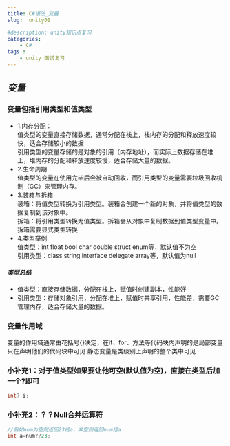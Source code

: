 ```yaml
---
title: C#语法_变量
slug:  unity01

#description: unity知识点复习
categories:
    - C#
tags : 
    - unity 面试复习
---
```


## ***变量***
### 变量包括引用类型和值类型 
* 1.内存分配：  
值类型的变量直接存储数据，通常分配在栈上，栈内存的分配和释放速度较快，适合存储较小的数据  
引用类型的变量存储的是对象的引用（内存地址），而实际上数据存储在堆上，堆内存的分配和释放速度较慢，适合存储大量的数据。  
* 2.生命周期  
值类型的变量在使用完毕后会被自动回收，而引用类型的变量需要垃圾回收机制（GC）来管理内存。    
* 3.装箱与拆箱  
装箱：将值类型转换为引用类型。装箱会创建一个新的对象，并将值类型的数据复制到该对象中。  
拆箱：将引用类型转换为值类型。拆箱会从对象中复制数据到值类型变量中。拆箱需要显式类型转换   
* 4.类型举例  
值类型：int float bool char double struct enum等，默认值不为空  
引用类型：class string interface delegate array等，默认值为null
#### ***类型总结***
* 值类型：直接存储数据，分配在栈上，赋值时创建副本，性能好  
* 引用类型：存储对象引用，分配在堆上，赋值时共享引用，性能差，需要GC管理内存，适合存储大量的数据。 
### 变量作用域
变量的作用域通常由花括号{}决定，在if、for、方法等代码块内声明的是局部变量只在声明他们的代码块中可见
静态变量是类级别上声明的整个类中可见
### 小补充1：对于值类型如果要让他可空(默认值为空)，直接在类型后加一个?即可
```c#
int? i;
```
### 小补充2：？？Null合并运算符
```c#
//假如num为空则返回23给a，非空则返回num给a
int a=num??23;
```





